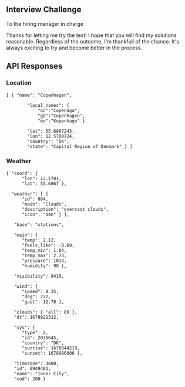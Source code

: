 ## Interview Challenge

To the hiring manager in charge

Thanks for letting me try the test! I hope that you will find my solutions reasonable. Regardless of the outcome, I'm thankfull of the chance.
It's always exciting to try and become better in the process.

## API Responses

### Location

    [ {	"name": "Copenhagen",

    	    "local_names": {
    		    "oc":"Copenaga",
    		    "gd":"Copenhagen",
    		    "eo":"Kopenhago" }

    	    "lat": 55.6867243,
    	    "lon": 12.5700724,
    	    "country": "DK",
    	    "state": "Capital Region of Denmark" } ]


### Weather

    { "coord": {
          "lon": 12.5701,
          "lat": 55.6867 },

      "weather": [ {
          "id": 804,
       	  "main": "Clouds",
          "description": "overcast clouds",
          "icon": "04n" } ],

       "base": "stations",

       "main": {
          "temp": 2.12,
          "feels_like": -3.69,
          "temp_min": 1.04,
          "temp_max": 2.73,
          "pressure": 1014,
          "humidity": 90 },

       "visibility": 9419,

       "wind": {
          "speed": 8.35,
          "deg": 272,
          "gust": 12.78 },

       "clouds": { "all": 89 },
       "dt": 1678921312,

       "sys": {
          "type": 2,
          "id": 2035645,
          "country": "DK",
          "sunrise": 1678944219,
          "sunset": 1678986806 },

       "timezone": 3600,
       "id": 6949461,
       "name": "Inner City",
       "cod": 200 }
